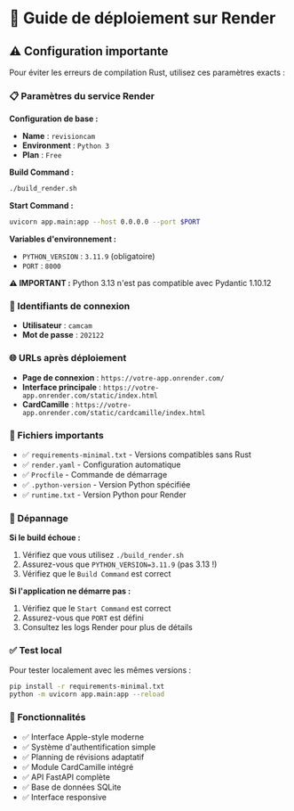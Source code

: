 # 🚀 Guide de déploiement sur Render

## ⚠️ Configuration importante

Pour éviter les erreurs de compilation Rust, utilisez ces paramètres exacts :

### 📋 Paramètres du service Render

**Configuration de base :**
- **Name** : `revisioncam`
- **Environment** : `Python 3`
- **Plan** : `Free`

**Build Command :**
```bash
./build_render.sh
```

**Start Command :**
```bash
uvicorn app.main:app --host 0.0.0.0 --port $PORT
```

**Variables d'environnement :**
- `PYTHON_VERSION` : `3.11.9` (obligatoire)
- `PORT` : `8000`

**⚠️ IMPORTANT :** Python 3.13 n'est pas compatible avec Pydantic 1.10.12

### 🔐 Identifiants de connexion

- **Utilisateur** : `camcam`
- **Mot de passe** : `202122`

### 🌐 URLs après déploiement

- **Page de connexion** : `https://votre-app.onrender.com/`
- **Interface principale** : `https://votre-app.onrender.com/static/index.html`
- **CardCamille** : `https://votre-app.onrender.com/static/cardcamille/index.html`

### 📁 Fichiers importants

- ✅ `requirements-minimal.txt` - Versions compatibles sans Rust
- ✅ `render.yaml` - Configuration automatique
- ✅ `Procfile` - Commande de démarrage
- ✅ `.python-version` - Version Python spécifiée
- ✅ `runtime.txt` - Version Python pour Render

### 🔧 Dépannage

**Si le build échoue :**
1. Vérifiez que vous utilisez `./build_render.sh`
2. Assurez-vous que `PYTHON_VERSION=3.11.9` (pas 3.13 !)
3. Vérifiez que le `Build Command` est correct

**Si l'application ne démarre pas :**
1. Vérifiez que le `Start Command` est correct
2. Assurez-vous que `PORT` est défini
3. Consultez les logs Render pour plus de détails

### ✅ Test local

Pour tester localement avec les mêmes versions :
```bash
pip install -r requirements-minimal.txt
python -m uvicorn app.main:app --reload
```

### 🎯 Fonctionnalités

- ✅ Interface Apple-style moderne
- ✅ Système d'authentification simple
- ✅ Planning de révisions adaptatif
- ✅ Module CardCamille intégré
- ✅ API FastAPI complète
- ✅ Base de données SQLite
- ✅ Interface responsive
